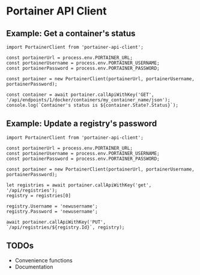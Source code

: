 # Portainer API Client

## Example: Get a container's status

	import PortainerClient from 'portainer-api-client';
	
	const portainerUrl = process.env.PORTAINER_URL;
	const portainerUsername = process.env.PORTAINER_USERNAME;
	const portainerPassword = process.env.PORTAINER_PASSWORD;
	
	const portainer = new PortainerClient(portainerUrl, portainerUsername, portainerPassword);
	
    const container = await portainer.callApiWithKey('GET', '/api/endpoints/1/docker/containers/my_container_name/json');
    console.log(`Container's status is ${container.State?.Status}`);

## Example: Update a registry's password

	import PortainerClient from 'portainer-api-client';
	
	const portainerUrl = process.env.PORTAINER_URL;
	const portainerUsername = process.env.PORTAINER_USERNAME;
	const portainerPassword = process.env.PORTAINER_PASSWORD;
	
	const portainer = new PortainerClient(portainerUrl, portainerUsername, portainerPassword);
	
	let registries = await portainer.callApiWithKey('get', '/api/registries');
	registry = registries[0]
	
	registry.Username = 'newusername';
	registry.Password = 'newusername';

	await portainer.callApiWithKey('PUT', `/api/registries/${registry.Id}`, registry);

## TODOs

* Convenience functions
* Documentation